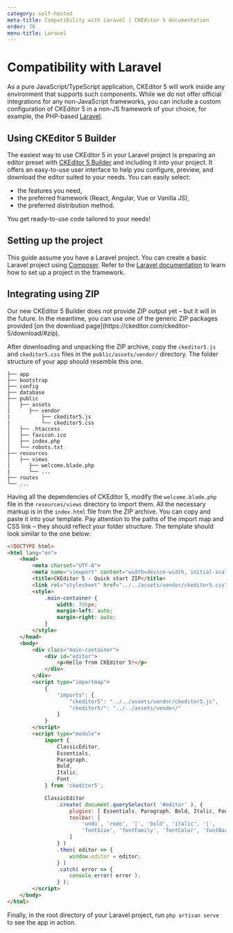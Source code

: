```yaml
---
category: self-hosted
meta-title: Compatibility with Laravel | CKEditor 5 documentation
order: 70
menu-title: Laravel
---
```


# Compatibility with Laravel

As a pure JavaScript/TypeScript application, CKEditor&nbsp;5 will work inside any environment that supports such components. While we do not offer official integrations for any non-JavaScript frameworks, you can include a custom configuration of CKEditor&nbsp;5 in a non-JS framework of your choice, for example, the PHP-based [Laravel](https://laravel.com/).

## Using CKEditor&nbsp;5 Builder

The easiest way to use CKEditor&nbsp;5 in your Laravel project is preparing an editor preset with [CKEditor&nbsp;5 Builder](https://ckeditor.com/builder?redirect=preset) and including it into your project. It offers an easy-to-use user interface to help you configure, preview, and download the editor suited to your needs. You can easily select:

* the features you need,
* the preferred framework (React, Angular, Vue or Vanilla JS),
* the preferred distribution method.

You get ready-to-use code tailored to your needs!

## Setting up the project

This guide assume you have a Laravel project. You can create a basic Laravel project using [Composer](https://getcomposer.org/). Refer to the [Laravel documentation](https://laravel.com/docs/10.x/installation) to learn how to set up a project in the framework.

## Integrating using ZIP

<info-box>
	Our new CKEditor&nbsp;5 Builder does not provide ZIP output yet &ndash; but it will in the future. In the meantime, you can use one of the generic ZIP packages provided [on the download page](https://ckeditor.com/ckeditor-5/download/#zip).
</info-box>

After downloading and unpacking the ZIP archive, copy the `ckeditor5.js` and `ckeditor5.css` files in the `public/assets/vendor/` directory. The folder structure of your app should resemble this one.

```plain
├── app
├── bootstrap
├── config
├── database
├── public
│   ├── assets
|      ├── vendor
|          ├── ckeditor5.js
|          └── ckeditor5.css
│   ├── .htaccess
│   ├── favicon.ico
│   ├── index.php
│   └── robots.txt
├── resources
│   ├── views
|      ├── welcome.blade.php
|      └── ...
├── routes
└── ...
```

Having all the dependencies of CKEditor&nbsp;5, modify the `welcome.blade.php` file in the `resources/views` directory to import them. All the necessary markup is in the `index.html` file from the ZIP archive. You can copy and paste it into your template. Pay attention to the paths of the import map and CSS link &ndash; they should reflect your folder structure. The template should look similar to the one below:

```html
<!DOCTYPE html>
<html lang="en">
	<head>
		<meta charset="UTF-8">
		<meta name="viewport" content="width=device-width, initial-scale=1.0">
		<title>CKEditor 5 - Quick start ZIP</title>
		<link rel="stylesheet" href="../../assets/vendor/ckeditor5.css">
		<style>
			.main-container {
				width: 795px;
				margin-left: auto;
				margin-right: auto;
			}
		</style>
	</head>
	<body>
		<div class="main-container">
			<div id="editor">
				<p>Hello from CKEditor 5!</p>
			</div>
		</div>
		<script type="importmap">
			{
				"imports": {
					"ckeditor5": "../../assets/vendor/ckeditor5.js",
					"ckeditor5/": "../../assets/vendor/"
				}
			}
		</script>
		<script type="module">
			import {
				ClassicEditor,
				Essentials,
				Paragraph,
				Bold,
				Italic,
				Font
			} from 'ckeditor5';

			ClassicEditor
				.create( document.querySelector( '#editor' ), {
					plugins: [ Essentials, Paragraph, Bold, Italic, Font ],
					toolbar: [
						'undo', 'redo', '|', 'bold', 'italic', '|',
						'fontSize', 'fontFamily', 'fontColor', 'fontBackgroundColor'
					]
				} )
				.then( editor => {
					window.editor = editor;
				} )
				.catch( error => {
					console.error( error );
				} );
		</script>
	</body>
</html>
```

Finally, in the root directory of your Laravel project, run `php artisan serve` to see the app in action.
